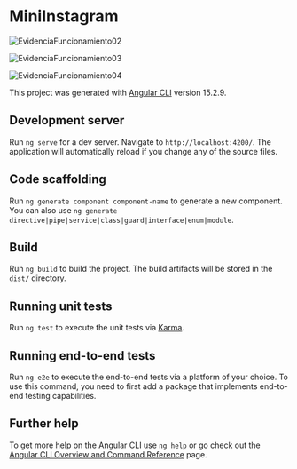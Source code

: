 # MiniInstagram
![EvidenciaFuncionamiento02](https://github.com/GiovaTC/semillero_angular_app/assets/90740161/7db8ddae-072e-4359-9b4b-1e8ee5344dbc)

![EvidenciaFuncionamiento03](https://github.com/GiovaTC/semillero_angular_app/assets/90740161/4b80a0ae-d3e0-49ae-bb54-2420f2ef8854)

![EvidenciaFuncionamiento04](https://github.com/GiovaTC/semillero_angular_app/assets/90740161/cb69f4fc-6003-4a9a-967f-5d29c4728ebe)

This project was generated with [Angular CLI](https://github.com/angular/angular-cli) version 15.2.9.

## Development server

Run `ng serve` for a dev server. Navigate to `http://localhost:4200/`. The application will automatically reload if you change any of the source files.

## Code scaffolding

Run `ng generate component component-name` to generate a new component. You can also use `ng generate directive|pipe|service|class|guard|interface|enum|module`.

## Build

Run `ng build` to build the project. The build artifacts will be stored in the `dist/` directory.

## Running unit tests

Run `ng test` to execute the unit tests via [Karma](https://karma-runner.github.io).

## Running end-to-end tests

Run `ng e2e` to execute the end-to-end tests via a platform of your choice. To use this command, you need to first add a package that implements end-to-end testing capabilities.

## Further help

To get more help on the Angular CLI use `ng help` or go check out the [Angular CLI Overview and Command Reference](https://angular.io/cli) page.
